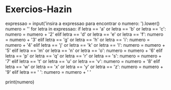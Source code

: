 # Exercios-Hazin
expressao = input('insira a expressao para encontrar o numero: ').lower()
numero = ''
for letra in expressao:
    if letra == 'a' or letra == 'b' or letra == 'c':
        numero = numero + '2'
    elif letra == 'd' or letra == 'e' or letra == 'f':
        numero = numero + '3'
    elif letra == 'g' or letra == 'h' or letra == 'i':
        numero = numero + '4'
    elif letra == 'j' or letra == 'k' or letra == 'l':
        numero = numero + '5'
    elif letra == 'm' or letra == 'n' or letra == 'o':
        numero = numero + '6'
    elif letra == 'p' or letra == 'q' or letra == 'r' or letra == 's':
        numero = numero + '7'
    elif letra == 't' or letra == 'u' or letra == 'v':
        numero = numero + '8'
    elif letra == 'w' or letra == 'x' or letra == 'y' or letra == 'z':
        numero = numero + '9'
    elif letra == ' ':
        numero = numero + ' '

print(numero)
